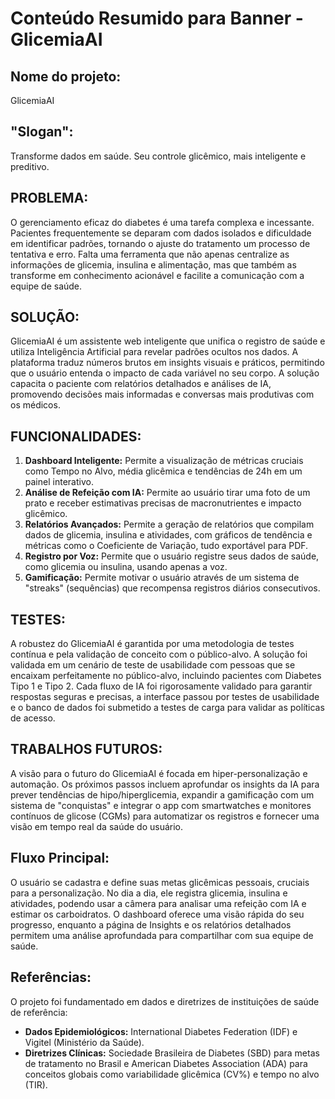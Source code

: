 
# Conteúdo Resumido para Banner - GlicemiaAI

## Nome do projeto:
GlicemiaAI

## "Slogan":
Transforme dados em saúde. Seu controle glicêmico, mais inteligente e preditivo.

## PROBLEMA:
O gerenciamento eficaz do diabetes é uma tarefa complexa e incessante. Pacientes frequentemente se deparam com dados isolados e dificuldade em identificar padrões, tornando o ajuste do tratamento um processo de tentativa e erro. Falta uma ferramenta que não apenas centralize as informações de glicemia, insulina e alimentação, mas que também as transforme em conhecimento acionável e facilite a comunicação com a equipe de saúde.

## SOLUÇÃO:
GlicemiaAI é um assistente web inteligente que unifica o registro de saúde e utiliza Inteligência Artificial para revelar padrões ocultos nos dados. A plataforma traduz números brutos em insights visuais e práticos, permitindo que o usuário entenda o impacto de cada variável no seu corpo. A solução capacita o paciente com relatórios detalhados e análises de IA, promovendo decisões mais informadas e conversas mais produtivas com os médicos.

## FUNCIONALIDADES:
1. **Dashboard Inteligente:** Permite a visualização de métricas cruciais como Tempo no Alvo, média glicêmica e tendências de 24h em um painel interativo.
2. **Análise de Refeição com IA:** Permite ao usuário tirar uma foto de um prato e receber estimativas precisas de macronutrientes e impacto glicêmico.
3. **Relatórios Avançados:** Permite a geração de relatórios que compilam dados de glicemia, insulina e atividades, com gráficos de tendência e métricas como o Coeficiente de Variação, tudo exportável para PDF.
4. **Registro por Voz:** Permite que o usuário registre seus dados de saúde, como glicemia ou insulina, usando apenas a voz.
5. **Gamificação:** Permite motivar o usuário através de um sistema de "streaks" (sequências) que recompensa registros diários consecutivos.


## TESTES:
A robustez do GlicemiaAI é garantida por uma metodologia de testes contínua e pela validação de conceito com o público-alvo. A solução foi validada em um cenário de teste de usabilidade com pessoas que se encaixam perfeitamente no público-alvo, incluindo pacientes com Diabetes Tipo 1 e Tipo 2. Cada fluxo de IA foi rigorosamente validado para garantir respostas seguras e precisas, a interface passou por testes de usabilidade e o banco de dados foi submetido a testes de carga para validar as políticas de acesso.

## TRABALHOS FUTUROS:
A visão para o futuro do GlicemiaAI é focada em hiper-personalização e automação. Os próximos passos incluem aprofundar os insights da IA para prever tendências de hipo/hiperglicemia, expandir a gamificação com um sistema de "conquistas" e integrar o app com smartwatches e monitores contínuos de glicose (CGMs) para automatizar os registros e fornecer uma visão em tempo real da saúde do usuário.

## Fluxo Principal:
O usuário se cadastra e define suas metas glicêmicas pessoais, cruciais para a personalização. No dia a dia, ele registra glicemia, insulina e atividades, podendo usar a câmera para analisar uma refeição com IA e estimar os carboidratos. O dashboard oferece uma visão rápida do seu progresso, enquanto a página de Insights e os relatórios detalhados permitem uma análise aprofundada para compartilhar com sua equipe de saúde.

## Referências:
O projeto foi fundamentado em dados e diretrizes de instituições de saúde de referência:
*   **Dados Epidemiológicos:** International Diabetes Federation (IDF) e Vigitel (Ministério da Saúde).
*   **Diretrizes Clínicas:** Sociedade Brasileira de Diabetes (SBD) para metas de tratamento no Brasil e American Diabetes Association (ADA) para conceitos globais como variabilidade glicêmica (CV%) e tempo no alvo (TIR).

